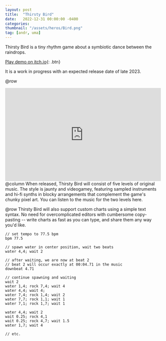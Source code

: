 ```yaml
---
layout: post
title:  "Thirsty Bird"
date:   2022-12-31 00:00:00 -0400
categories: 
thumbnail: "/assets/heros/Bird.png"
tag: [andr, uma]
---
```

Thirsty Bird is a tiny rhythm game about a symbiotic dance between the raindrops.

[Play demo on itch.io](https://bgsulz.itch.io/bird){: .btn}

It is a work in progress with an expected release date of late 2023.

@row
<iframe width="100%" height="300" scrolling="no" frameborder="no" allow="autoplay" src="https://w.soundcloud.com/player/?url=https%3A//api.soundcloud.com/playlists/1640341378&color=%236c6c73&auto_play=false&hide_related=false&show_comments=true&show_user=true&show_reposts=false&show_teaser=true&visual=true"></iframe>
@column
When released, Thirsty Bird will consist of five levels of original music. The style is jaunty and videogamey, featuring sampled instruments and hi-fi synths in blocky arrangements that complement the game's chunky pixel art. You can listen to the music for the two levels here.

@row
Thirsty Bird will also support custom charts using a simple text syntax. No need for overcomplicated editors with cumbersome copy-pasting -- write charts as fast as you can type, and share them any way you'd like.

```
// set tempo to 77.5 bpm
bpm 77.5

// spawn water in center position, wait two beats
water 4,4; wait 2

// after waiting, we are now at beat 2
// beat 2 will occur exactly at 00:04.71 in the music
downbeat 4.71

// continue spawning and waiting
wait 2
water 1,4; rock 7,4; wait 4
water 4,4; wait 4;
water 7,4; rock 1,4; wait 2
water 7,7; rock 1,1; wait 1
water 7,1; rock 1,7; wait 1

water 4,4; wait 2
wait 0.25; rock 4,1
wait 0.25; rock 4,7; wait 1.5
water 1,7; wait 4

// etc.
```